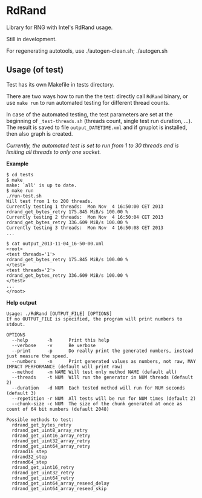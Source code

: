 RdRand
======

Library for RNG with Intel's RdRand usage.

Still in development.

For regenerating autotools, use ./autogen-clean.sh; ./autogen.sh



Usage (of test)
---------------
Test has its own Makefile in tests directory.

There are two ways how to run the the test: directly call `RdRand` binary, 
or use `make run` to run automated testing for different thread counts.

In case of the automated testing, the test parameters are set at the beginning 
of `_test-threads.sh` (threads count, single test run duration, ...). 
The result is saved to file `output_DATETIME.xml` and  if gnuplot is installed, 
then also graph is created.

*Currently, the automated test is set to run from 1 to 30 threads 
and is limiting all threads to only one socket.*

**Example**

    $ cd tests
    $ make
    make: `all' is up to date.
    $ make run
    ./run-test.sh
    Will test from 1 to 200 threads.
    Currently testing 1 threads:  Mon Nov  4 16:50:00 CET 2013
    rdrand_get_bytes_retry 175.845 MiB/s 100.00 %
    Currently testing 2 threads:  Mon Nov  4 16:50:04 CET 2013
    rdrand_get_bytes_retry 336.609 MiB/s 100.00 %
    Currently testing 3 threads:  Mon Nov  4 16:50:08 CET 2013
    ...
    
    $ cat output_2013-11-04_16-50-00.xml
    <root>
    <test threads='1'>
    rdrand_get_bytes_retry 175.845 MiB/s 100.00 %
    </test>
    <test threads='2'>
    rdrand_get_bytes_retry 336.609 MiB/s 100.00 %
    </test>
    ...
    </root>

    
    
**Help output**

    Usage: ./RdRand [OUTPUT_FILE] [OPTIONS]
    If no OUTPUT_FILE is specified, the program will print numbers to stdout.
    
    OPTIONS
      --help       -h      Print this help
      --verbose    -v      Be verbose
      --print      -p      Do really print the generated numbers, instead just measure the speed.
      --numbers    -n      Print generated values as numbers, not raw, MAY IMPACT PERFORMANCE (default will print raw)
      --method     -m NAME Will test only method NAME (default all)
      --threads    -t NUM  Will run the generator in NUM threads (default 2)
      --duration   -d NUM  Each tested method will run for NUM seconds (default 3)
      --repetition -r NUM  All tests will be run for NUM times (default 2)
      --chunk-size -c NUM  The size of the chunk generated at once as count of 64 bit numbers (default 2048)

    Possible methods to test:
      rdrand_get_bytes_retry
      rdrand_get_uint8_array_retry
      rdrand_get_uint16_array_retry
      rdrand_get_uint32_array_retry
      rdrand_get_uint64_array_retry
      rdrand16_step
      rdrand32_step
      rdrand64_step
      rdrand_get_uint16_retry
      rdrand_get_uint32_retry
      rdrand_get_uint64_retry
      rdrand_get_uint64_array_reseed_delay
      rdrand_get_uint64_array_reseed_skip
